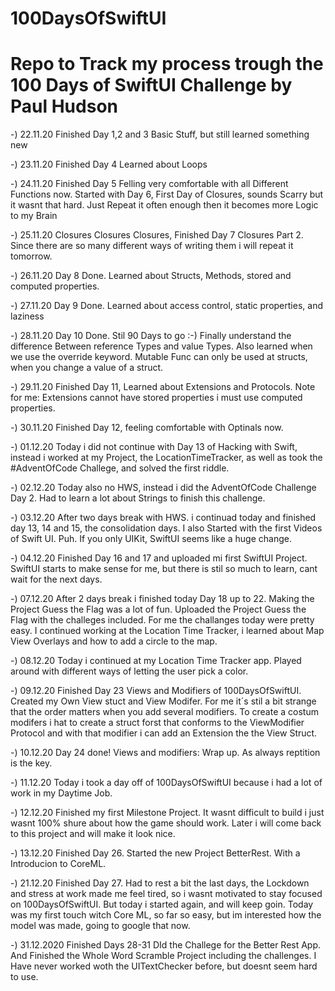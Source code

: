 # 100DaysOfSwiftUI
# Repo to Track my process trough the 100 Days of SwiftUI Challenge by Paul Hudson

  -) 22.11.20 Finished Day 1,2 and 3 Basic Stuff, but still learned something new
  
  -) 23.11.20 Finished Day 4 Learned about Loops
  
  -) 24.11.20 Finished Day 5 Felling very comfortable with all Different Functions now. Started with Day 6, First Day of Closures, sounds Scarry but it wasnt that hard. Just Repeat it often enough then it becomes more Logic to my Brain 

 -) 25.11.20 Closures Closures Closures, Finished Day 7 Closures Part 2. Since there are so many different ways of writing them i will repeat it tomorrow.

 -) 26.11.20 Day 8 Done. Learned about Structs, Methods, stored and computed properties.
 
 -) 27.11.20 Day 9 Done. Learned about access control, static properties, and laziness
 
 -) 28.11.20 Day 10 Done. Stil 90 Days to go :-) Finally understand the difference Between reference Types and value Types. Also learned when we use the override keyword. Mutable Func can only be used at structs, when you change a value of a struct. 
 
 -) 29.11.20 Finished Day 11, Learned about Extensions and Protocols. Note for me: Extensions cannot have stored properties i must use computed properties.
 
 -) 30.11.20 Finished Day 12, feeling comfortable with Optinals now.
 
 -) 01.12.20 Today i did not continue with Day 13 of Hacking with Swift, instead i worked at my Project, the LocationTimeTracker, as well as took the #AdventOfCode Challege, and solved the first riddle.
 
 -) 02.12.20 Today also no HWS, instead i did the AdventOfCode Challenge Day 2. Had to learn a lot about Strings to finish this challenge.
 
 -) 03.12.20 After two days break with HWS. i continuad today and finished day 13, 14  and 15, the consolidation days. I also Started with the first Videos of Swift UI. Puh. If you only UIKit, SwiftUI seems like a huge change.
 
 -) 04.12.20 Finished Day 16 and 17 and uploaded mi first SwiftUI Project. SwiftUI starts to make sense for me, but there is stil so much to learn, cant wait for the next days.
 
 -) 07.12.20 After 2 days break i finished today Day 18 up to 22. Making the Project Guess the Flag was a lot of fun. Uploaded the Project Guess the Flag with the challeges included. For me the challanges today were pretty easy. I continued working at the Location Time Tracker, i learned about Map View Overlays and how to add a circle to the map.
 
 -) 08.12.20 Today i continued at my Location Time Tracker app. Played around with different ways of letting the user pick a color.
 
 -) 09.12.20 Finished Day 23 Views and Modifiers of 100DaysOfSwiftUI. Created my Own View stuct and View Modifer. For me it´s stil a bit strange that the order matters when you add several modifiers. To create a costum modifers i hat to create a struct forst that conforms to the ViewModifier Protocol and with that modifier i can add an Extension the the View Struct.
 
 -) 10.12.20 Day 24 done! Views and modifiers: Wrap up. As always reptition is the key.
 
 -) 11.12.20 Today i took a day off of 100DaysOfSwiftUI because i had a lot of work in my Daytime Job.
 
 -) 12.12.20 Finished my first Milestone Project. It wasnt difficult to build i just wasnt 100% shure about how the game should work. Later i will come back to this project and will make it look nice.
 
 -) 13.12.20 Finished Day 26. Started the new Project BetterRest. With a Introducion to CoreML.
 
 -) 21.12.20 Finished Day 27. Had to rest a bit the last days, the Lockdown and stress at work made me feel tired, so i wasnt motivated to stay focused on 100DaysOfSwiftUI. But today i started again, and will keep goin. Today was my first touch witch Core ML, so far so easy, but im interested how the model was made, going to google that now.

-) 31.12.2020 Finished Days 28-31 DId the Challege for the Better Rest App. And Finished the Whole Word Scramble Project including the challenges. I Have never worked woth the UITextChecker before, but doesnt seem hard to use.
